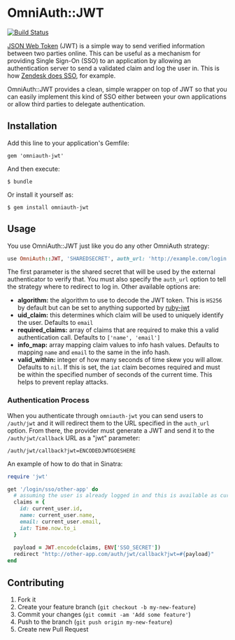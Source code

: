 # OmniAuth::JWT

[![Build Status](https://travis-ci.org/mbleigh/omniauth-jwt.png)](https://travis-ci.org/mbleigh/omniauth-jwt)

[JSON Web Token](http://self-issued.info/docs/draft-ietf-oauth-json-web-token.html) (JWT) is a simple
way to send verified information between two parties online. This can be useful as a mechanism for
providing Single Sign-On (SSO) to an application by allowing an authentication server to send a validated
claim and log the user in. This is how [Zendesk does SSO](https://support.zendesk.com/hc/en-us/articles/4408845838874-Enabling-JWT-JSON-Web-Token-single-sign-on),
for example.

OmniAuth::JWT provides a clean, simple wrapper on top of JWT so that you can easily implement this kind
of SSO either between your own applications or allow third parties to delegate authentication.

## Installation

Add this line to your application's Gemfile:

    gem 'omniauth-jwt'

And then execute:

    $ bundle

Or install it yourself as:

    $ gem install omniauth-jwt

## Usage

You use OmniAuth::JWT just like you do any other OmniAuth strategy:

```ruby
use OmniAuth::JWT, 'SHAREDSECRET', auth_url: 'http://example.com/login'
```

The first parameter is the shared secret that will be used by the external authenticator to verify
that. You must also specify the `auth_url` option to tell the strategy where to redirect to log
in. Other available options are:

* **algorithm:** the algorithm to use to decode the JWT token. This is `HS256` by default but can
  be set to anything supported by [ruby-jwt](https://github.com/progrium/ruby-jwt)
* **uid_claim:** this determines which claim will be used to uniquely identify the user. Defaults
  to `email`
* **required_claims:** array of claims that are required to make this a valid authentication call.
  Defaults to `['name', 'email']`
* **info_map:** array mapping claim values to info hash values. Defaults to mapping `name` and `email`
  to the same in the info hash.
* **valid_within:** integer of how many seconds of time skew you will allow. Defaults to `nil`. If this
  is set, the `iat` claim becomes required and must be within the specified number of seconds of the
  current time. This helps to prevent replay attacks.
  
### Authentication Process

When you authenticate through `omniauth-jwt` you can send users to `/auth/jwt` and it will redirect
them to the URL specified in the `auth_url` option. From there, the provider must generate a JWT
and send it to the `/auth/jwt/callback` URL as a "jwt" parameter:

    /auth/jwt/callback?jwt=ENCODEDJWTGOESHERE
    
An example of how to do that in Sinatra:

```ruby
require 'jwt'

get '/login/sso/other-app' do
  # assuming the user is already logged in and this is available as current_user
  claims = {
    id: current_user.id,
    name: current_user.name,
    email: current_user.email,
    iat: Time.now.to_i
  }
  
  payload = JWT.encode(claims, ENV['SSO_SECRET'])
  redirect "http://other-app.com/auth/jwt/callback?jwt=#{payload}"
end
```

## Contributing

1. Fork it
2. Create your feature branch (`git checkout -b my-new-feature`)
3. Commit your changes (`git commit -am 'Add some feature'`)
4. Push to the branch (`git push origin my-new-feature`)
5. Create new Pull Request
